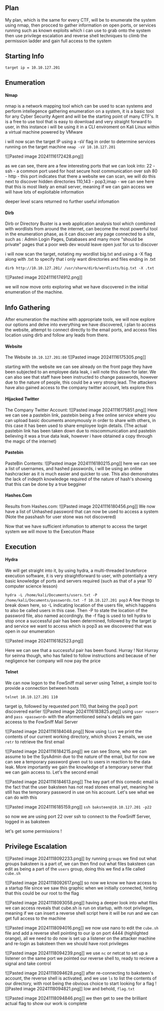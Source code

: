 
## Plan

My plan, which is the same for every CTF, will be to enumerate the system using nmap, then procced to gather information on open ports, or services running such as known exploits which i can use to grab onto the system then use privilege escalation and reverse shell techniques to climb the permission ladder and gain full access to the system

## Starting Info

`target ip = 10.10.127.201`

## Enumeration

#### Nmap
nmap is a network mapping tool which can be used to scan systems and perform intellegence gathering enumeration on a system, it is a basic tool for any Cyber Security Agent and will be the starting point of many CTF's. It is a free to use tool that is easy to download and very straight forward to user, in this instance i will be using it in a CLI enviroment on Kali Linux within a virtual machine powered by VMware

i will now scan the target IP using a -sV flag in order to determine services running on the target machine
`nmap -sV 10.10.127.201`

![[Pasted image 20241116172428.png]]

as we can see, there are a few interesting ports that we can look into:
22 - ssh -  a common port used for host secure host communication over ssh
80 - http - this port indicates that there a website we can scan, we will do this next to discover hidden directories
110,143 - pop3,imap - we can see here that this is most likely an email server, meaning if we can gain access we will have lots of exploitable information

deeper level scans returned no further useful infomation

#### Dirb
Dirb or Directory Buster is a web application analysis tool which combined with wordlists from around the internet, can become the most powerful tool in the enumeration phase, as it can discover any page connected to a site, such as : Admin Login Pages, Databases and many more "should be private" pages that a poor web dev would leave open just for us to discover

i will now scan the target, notating my wordlist big.txt and using a -X flag along with .txt to specify that i only want directories and files ending in .txt

`dirb http://10.10.127.201/ /usr/share/dirb/wordlists/big.txt -X .txt`

![[Pasted image 20241116174912.png]]

we will now move onto exploring what we have discovered in the initial enumeration of the machine.
## Info Gathering
After enumeration the machine with appropriate tools, we will now explore our options and delve into everything we have discovered, i plan to access the website, attempt to connect directly to the email ports, and access files location using dirb and follow any leads from there.

#### Website
The Website `10.10.127.201:80`
![[Pasted image 20241116175305.png]]

starting with the website we can see already on the front page they have been subjected to an employee data leak, i will note this down for later. We can also see that staff have been instructed to change passwords, however due to the nature of people, this could be a very strong lead. The attackers have also gained access to the company twitter account, lets explore this


#### Hijacked Twitter
The Company Twitter Account:
![[Pasted image 20241116175851.png]]
Here we can see a pastebin link, pastebin being a free online service where you can upload basic documents anonymously in order to share with others, in this case it has been used to share employee login details. (The actual pastebin link has been taken down due to miscommunication and pastebin believing it was a true data leak, however i have obtained a copy through the magic of the internet)

#### Pastebin
PasteBin Contents:
![[Pasted image 20241116180215.png]]
here we can see a list of usernames, and hashed passwords, i will be using an online hashcracker as it is much easier and quicker to use. This also demonstrates the lack of indepth knowledege required of the nature of hash's showing that this can be done by a true begginer

#### Hashes.Com
Results from Hashes.com:
![[Pasted image 20241116180456.png]]
We now have a list of Unhashed password that can now be used to access a system
(Note the passhash for user stone was not discovered)

Now that we have sufficient infomation to attempt to access the target system we will move to the Execution Phase
## Execution

#### Hydra
We will get straight into it, by using hydra, a multi-threaded bruteforce execution software, it is very straightforward to user, with potentially a very basic knowledge of ports and servers required (such as that of a year 10 computer science lesson)

`hydra -L /home/kali/Documents/users.txt -P /home/kali/Documents/passwords.txt -f 10.10.127.201 pop3`
A few things to break down here, so -L indicating location of the users file, which happens to also be called users in this case. Then -P to state the location of the password file, also named accordingly. the -f flag is used to tell hydra to stop once a successful pair has been determined, followed by the target ip and service we want to access which is pop3 as we discovered that was open in our enumeration

![[Pasted image 20241116182523.png]]

Here we can see that a successful pair has been found. Hurray ! Not Hurray for seinna though, who has failed to follow instructions and because of her negligence her company will now pay the price

#### Telnet
We can now logon to the FowSniff mail server using Telnet, a simple tool to provide a connection between hosts

`telnet 10.10.127.201 110`

target ip, followed by requested port 110, that being the pop3 port discovered earlier
![[Pasted image 20241116183825.png]]
using `user <user>` and `pass <password>` with the aformentioned seina's details we gain acceess to the FowSniff Mail Server

![[Pasted image 20241116184048.png]]
Now using `list` we print the contents of our current working directory, which shows 2 emails, we use `retr` to retrieve the first email

![[Pasted image 20241116184215.png]]
we can see Stone, who we can assume to be the SysAdmin due to the nature of the email, but for now we can see a temporary password given out to users in reaction to the data leak. More importantly we gain the knowledge of a temporary server that we can gain access to. Let's the second email

![[Pasted image 20241116184613.png]]
The key part of this comedic email is the fact that the user baksteen has not read stones email yet, meaning he still has the temporary password in use on his account. Let's see what we can do with this

![[Pasted image 20241116185159.png]]
`ssh baksteen@10.10.127.201 -p22`

so now we are using port 22 over ssh to connect to the FowSniff Server, logged in as baksteen

let's get some permissions !
## Privilege Escalation

![[Pasted image 20241118092233.png]]
by running `groups` we find out what groups baksteen is a part of, we can then find out what files baksteen can edit as being a part of the `users` group, doing this we find a file called `cube.sh`

![[Pasted image 20241118092617.png]]
so now we know we have access to a startup file since we saw this graphic when we initially connected, hinting that this could be our root to the flag

![[Pasted image 20241118093058.png]]
having a deeper look into what files we can access reveals that cube.sh is run on startup, with root privileges, meaning if we can insert a reverse shell script here it will be run and we can get full access to the machine

![[Pasted image 20241118094016.png]]
we now use nano to edit the `cube.sh` file and add a reverse shell pointing to our ip on port 4444 (highlighted orange), all we need to do now is set up a listener on the attacker machine and re-login as baksteen then we should have root privileges

![[Pasted image 20241118094239.png]]
we use `nc` or netcat to set up a listener on the same port we pointed our reverse shell to, ready to recieve a signal and take control

![[Pasted image 20241118094628.png]]
after re-connecting to baksteen's account, the reverse shell is activated, and we use `ls` to list the contents of our directory, with root being the obvious choice to start looking for a flag
![[Pasted image 20241118094821.png]]
low and behold, `flag.txt`

![[Pasted image 20241118094846.png]]
we then get to see the brilliant actual flag to show our work is complete


